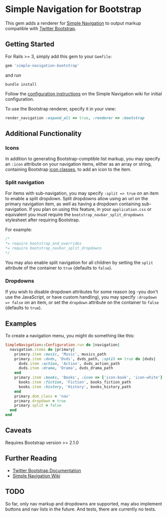 # Simple Navigation for Bootstrap
This gem adds a renderer for [Simple Navigation](http://github.com/andi/simple-navigation) to output markup compatible 
with [Twitter Bootstrap](http://twitter.github.com/bootstrap/).

## Getting Started
For Rails >= 3, simply add this gem to your `Gemfile`:
```ruby
gem 'simple-navigation-bootstrap'
```
and run
```
bundle install
```
Follow the [configuration instructions](https://github.com/andi/simple-navigation/wiki/Configuration) on the Simple Navigation wiki for initial configuration.

To use the Bootstrap renderer, specify it in your view:
```ruby
render_navigation :expand_all => true, :renderer => :bootstrap
```

## Additional Functionality
### Icons
In addition to generating Bootstrap-comptible list markup, you may specify 
an `:icon` attribute on your navigation items, either as an array 
or string, containing Bootstrap [icon classes](http://twitter.github.com/bootstrap/base-css.html#icons), to add an icon to the item.

### Split navigation
For items with sub-navigation, you may specify `:split => true` on an item to
enable a split dropdown.  Split dropdowns allow using an url on the primary
navigation item, as well as having a dropdown containing sub-navigation.  If
you plan on using this feature, in your `application.css` or equivalent you
must require the `bootstrap_navbar_split_dropdowns` stylesheet after
requiring Bootstrap.

For example:
```css
/*
*= require bootstrap_and_overrides
*= require bootstrap_navbar_split_dropdowns
*/
```

You may also enable split navigation for all children by setting the `split`
attribute of the container to `true` (defaults to `false`).

### Dropdowns
If you wish to disable dropdown attributes for some reason (eg -you don't use the
JavaScript, or have custom handling), you may specify `:dropdown => false` on an
item, or set the `dropdown` attribute on the container to `false` (defaults to
`true`).

## Examples
To create a navigation menu, you might do something like this:
```ruby
SimpleNavigation::Configuration.run do |navigation|  
  navigation.items do |primary|
    primary.item :music, 'Music', musics_path
    primary.item :dvds, 'Dvds', dvds_path, :split => true do |dvds|
      dvds.item :action, 'Action', dvds_action_path
      dvds.item :drama, 'Drama', dvds_drama_path
    end
    primary.item :books, 'Books', :icon => ['icon-book', 'icon-white'] do |books|
      books.item :fiction, 'Fiction', books_fiction_path
      books.item :history, 'History', books_history_path
    end
    primary.dom_class = 'nav'
    primary.dropdown = true
    primary.split = false
  end
end
```

## Caveats
Requires Bootstrap version >= 2.1.0

## Further Reading
* [Twitter Bootstrap Documentation](http://twitter.github.com/bootstrap/)
* [Simple Navigation Wiki](https://github.com/andi/simple-navigation/wiki/)

## TODO
So far, only nav markup and dropdowns are supported, may also implement 
buttons and nav lists in the future. And tests, there are currently no
tests.
